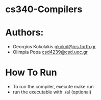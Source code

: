 # cs340-Compilers

# Authors:
* Georgios Kokolakis gkokol@ics.forth.gr
* Olimpia  Popa      csd4239@csd.uoc.gr


# How To Run
* To run the compiler, execute make run 
* run the executable with ./al <arg1> <arg2> (optional)



